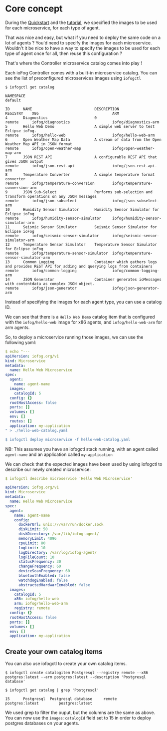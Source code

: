 # Core concept

During the [Quickstart](/docs/1.3.0/getting-started/quick-start.html) and the [tutorial](/docs/1.3.0/tutorial/introduction.html), we specified the images to be used for each microservice, for each type of agent.

That was nice and easy, but what if you need to deploy the same code on a lot of agents ? You'd need to specify the images for each microservice. Wouldn't it be nice to have a way to specify the images to be used for each type of agent once for all, then reuse this configuration ?

That's where the Controller microservice catalog comes into play !

Each ioFog Controller comes with a built-in microservice catalog. You can see the list of preconfigured microservices images using `iofogctl`

```console
$ iofogctl get catalog

NAMESPACE
default

ID		NAME				            DESCRIPTION											                                            REGISTRY	X86					                ARM
4		Diagnostics			            0												                                                remote		iofog/diagnostics			        iofog/diagnostics-arm
5		Hello Web Demo			        A simple web server to test Eclipse ioFog.							                            remote		iofog/hello-web				        iofog/hello-web-arm
6		Open Weather Map Data		    A stream of data from the Open Weather Map API in JSON format					                remote		iofog/open-weather-map			    iofog/open-weather-map-arm
7		JSON REST API			        A configurable REST API that gives JSON output							                        remote		iofog/json-rest-api			        iofog/json-rest-api-arm
8		Temperature Converter		    A simple temperature format converter								                            remote		iofog/temperature-conversion		iofog/temperature-conversion-arm
9		JSON Sub-Select			        Performs sub-selection and transform operations on any JSON messages				            remote		iofog/json-subselect			    iofog/json-subselect-arm
10		Humidity Sensor Simulator	    Humidity Sensor Simulator for Eclipse ioFog							                            remote		iofog/humidity-sensor-simulator		iofog/humidity-sensor-simulator-arm
11		Seismic Sensor Simulator	    Seismic Sensor Simulator for Eclipse ioFog							                            remote		iofog/seismic-sensor-simulator		iofog/seismic-sensor-simulator-arm
12		Temperature Sensor Simulator	Temperature Sensor Simulator for Eclipse ioFog							                        remote		iofog/temperature-sensor-simulator	iofog/temperature-sensor-simulator-arm
13		Common Logging			        Container which gathers logs and provides REST API for adding and querying logs from containers	remote		iofog/common-logging			    iofog/common-logging-arm
14		JSON Generator			        Container generates ioMessages with contentdata as complex JSON object.				            remote		iofog/json-generator			    iofog/json-generator-arm

```

Instead of specifying the images for each agent type, you can use a catalog ID.

We can see that there is a `Hello Web Demo` catalog item that is configured with the `iofog/hello-web` image for x86 agents, and `iofog/hello-web-arm` for arm agents.

So, to deploy a microservice running those images, we can use the following yaml:

```yaml
$ echo "---
apiVersion: iofog.org/v1
kind: Microservice
metadata:
  name: Hello Web Microservice
spec:
  agent:
    name: agent-name
  images:
    catalogId: 5
  config: {}
  rootHostAccess: false
  ports: []
  volumes: []
  env: []
  routes: []
  application: my-application
" > ./hello-web-catalog.yaml

$ iofogctl deploy microservice -f hello-web-catalog.yaml
```

NB: This assumes you have an iofogctl stack running, with an agent called `agent-name` and an application called `my-application`

We can check that the expected images have been used by using iofogctl to describe our newly created microservice:

```yaml
$ iofogctl describe microservice 'Hello Web Microservice'

apiVersion: iofog.org/v1
kind: Microservice
metadata:
  name: Hello Web Microservice
spec:
  agent:
    name: agent-name
    config:
      dockerUrl: unix:///var/run/docker.sock
      diskLimit: 50
      diskDirectory: /var/lib/iofog-agent/
      memoryLimit: 4096
      cpuLimit: 80
      logLimit: 10
      logDirectory: /var/log/iofog-agent/
      logFileCount: 10
      statusFrequency: 30
      changeFrequency: 60
      deviceScanFrequency: 60
      bluetoothEnabled: false
      watchdogEnabled: false
      abstractedHardwarEenabled: false
  images:
    catalogId: 5
    x86: iofog/hello-web
    arm: iofog/hello-web-arm
    registry: remote
  config: {}
  rootHostAccess: false
  ports: []
  volumes: []
  env: []
  application: my-application
```

## Create your own catalog items

You can also use iofogctl to create your own catalog items.

```console
$ iofogctl create catalogitem Postgresql --registry remote --x86 postgres:latest --arm postgres:latest --description 'Postgresql database'
```

```console
$ iofogctl get catalog | grep 'Postgresql'

15		Postgresql	Postgresql database		remote		postgres:latest			postgres:latest
```

We used grep to filter the ouput, but the columns are the same as above. You can now use the `images:catalogId` field set to 15 in order to deploy postgres databases on your agents.
